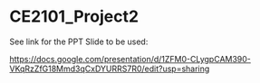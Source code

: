 # CE2101_Project2

See link for the PPT Slide to be used:

https://docs.google.com/presentation/d/1ZFM0-CLygpCAM390-VKqRzZfG18Mmd3qCxDYURRS7R0/edit?usp=sharing
